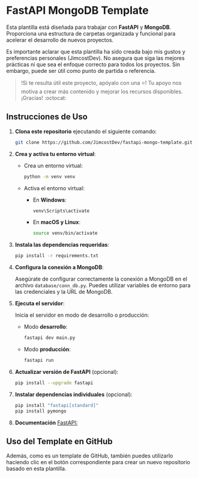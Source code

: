 # FastAPI MongoDB Template
Esta plantilla está diseñada para trabajar con **FastAPI** y **MongoDB**. Proporciona una estructura de carpetas organizada y funcional para acelerar el desarrollo de nuevos proyectos. 

Es importante aclarar que esta plantilla ha sido creada bajo mis gustos y preferencias personales (JimcostDev). No asegura que siga las mejores prácticas ni que sea el enfoque correcto para todos los proyectos. Sin embargo, puede ser útil como punto de partida o referencia.

> !Si te resulta útil este proyecto, apóyalo con una ⭐! Tu apoyo nos motiva a crear más contenido y mejorar los recursos disponibles. ¡Gracias! :octocat:

## Instrucciones de Uso

1. **Clona este repositorio** ejecutando el siguiente comando:

    ```bash
    git clone https://github.com/JimcostDev/fastapi-mongo-template.git
    ```

2. **Crea y activa tu entorno virtual**:

    - Crea un entorno virtual:

        ```bash
        python -m venv venv
        ```

    - Activa el entorno virtual:

        - En **Windows**:

            ```bash
            venv\Scripts\activate
            ```

        - En **macOS y Linux**:

            ```bash
            source venv/bin/activate
            ```

3. **Instala las dependencias requeridas**:

    ```bash
    pip install -r requirements.txt
    ```

4. **Configura la conexión a MongoDB**:

    Asegúrate de configurar correctamente la conexión a MongoDB en el archivo `database/conn_db.py`. Puedes utilizar variables de entorno para las credenciales y la URL de MongoDB.

5. **Ejecuta el servidor**:

    Inicia el servidor en modo de desarrollo o producción:

    - Modo **desarrollo**:

        ```bash
        fastapi dev main.py
        ```

    - Modo **producción**:

        ```bash
        fastapi run
        ```

6. **Actualizar versión de FastAPI** (opcional):

    ```bash
    pip install --upgrade fastapi
    ```

7. **Instalar dependencias individuales** (opcional):

    ```bash
    pip install "fastapi[standard]"
    pip install pymongo
    ```
8. **Documentación** [FastAPI:](https://fastapi.tiangolo.com/#requirements)
## Uso del Template en GitHub
Además, como es un template de GitHub, también puedes utilizarlo haciendo clic en el botón correspondiente para crear un nuevo repositorio basado en esta plantilla.
